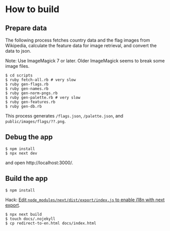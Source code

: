 # How to build

## Prepare data

The following process fetches country data and the flag images from Wikipedia, calculate the feature data for image retrieval, and convert the data to json.

Note: Use ImageMagick 7 or later. Older ImageMagick seems to break some image files.

```
$ cd scripts
$ ruby fetch-all.rb # very slow
$ ruby gen-flags.rb
$ ruby gen-names.rb
$ ruby gen-norm-pngs.rb
$ ruby gen-palette.rb # very slow
$ ruby gen-features.rb
$ ruby gen-db.rb
```

This process generates `/flags.json`, `/palette.json`, and `public/images/flags/??.png`.

## Debug the app

```
$ npm install
$ npx next dev
```

and open http://localhost:3000/.

## Build the app

```
$ npm install
```

Hack: [Edit `node_modules/next/dist/export/index.js` to enable i18n with next export](https://github.com/vercel/next.js/issues/18318#issuecomment-724071925).

```
$ npx next build
$ touch docs/.nojekyll
$ cp redirect-to-en.html docs/index.html
```
